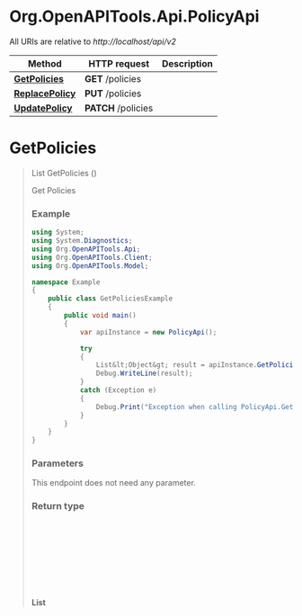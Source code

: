 # Org.OpenAPITools.Api.PolicyApi

All URIs are relative to *http://localhost/api/v2*

Method | HTTP request | Description
------------- | ------------- | -------------
[**GetPolicies**](PolicyApi.md#getpolicies) | **GET** /policies | 
[**ReplacePolicy**](PolicyApi.md#replacepolicy) | **PUT** /policies | 
[**UpdatePolicy**](PolicyApi.md#updatepolicy) | **PATCH** /policies | 


<a name="getpolicies"></a>
# **GetPolicies**
> List<Object> GetPolicies ()



Get Policies

### Example
```csharp
using System;
using System.Diagnostics;
using Org.OpenAPITools.Api;
using Org.OpenAPITools.Client;
using Org.OpenAPITools.Model;

namespace Example
{
    public class GetPoliciesExample
    {
        public void main()
        {
            var apiInstance = new PolicyApi();

            try
            {
                List&lt;Object&gt; result = apiInstance.GetPolicies();
                Debug.WriteLine(result);
            }
            catch (Exception e)
            {
                Debug.Print("Exception when calling PolicyApi.GetPolicies: " + e.Message );
            }
        }
    }
}
```

### Parameters
This endpoint does not need any parameter.

### Return type

**List<Object>**

### Authorization

No authorization required

### HTTP request headers

 - **Content-Type**: Not defined
 - **Accept**: application/json

[[Back to top]](#) [[Back to API list]](../README.md#documentation-for-api-endpoints) [[Back to Model list]](../README.md#documentation-for-models) [[Back to README]](../README.md)

<a name="replacepolicy"></a>
# **ReplacePolicy**
> void ReplacePolicy ()



Replace Policy

### Example
```csharp
using System;
using System.Diagnostics;
using Org.OpenAPITools.Api;
using Org.OpenAPITools.Client;
using Org.OpenAPITools.Model;

namespace Example
{
    public class ReplacePolicyExample
    {
        public void main()
        {
            var apiInstance = new PolicyApi();

            try
            {
                apiInstance.ReplacePolicy();
            }
            catch (Exception e)
            {
                Debug.Print("Exception when calling PolicyApi.ReplacePolicy: " + e.Message );
            }
        }
    }
}
```

### Parameters
This endpoint does not need any parameter.

### Return type

void (empty response body)

### Authorization

No authorization required

### HTTP request headers

 - **Content-Type**: Not defined
 - **Accept**: Not defined

[[Back to top]](#) [[Back to API list]](../README.md#documentation-for-api-endpoints) [[Back to Model list]](../README.md#documentation-for-models) [[Back to README]](../README.md)

<a name="updatepolicy"></a>
# **UpdatePolicy**
> void UpdatePolicy (List<PatchOperation> patchOperation)



Update Policy

### Example
```csharp
using System;
using System.Diagnostics;
using Org.OpenAPITools.Api;
using Org.OpenAPITools.Client;
using Org.OpenAPITools.Model;

namespace Example
{
    public class UpdatePolicyExample
    {
        public void main()
        {
            var apiInstance = new PolicyApi();
            var patchOperation = new List<PatchOperation>(); // List<PatchOperation> | 

            try
            {
                apiInstance.UpdatePolicy(patchOperation);
            }
            catch (Exception e)
            {
                Debug.Print("Exception when calling PolicyApi.UpdatePolicy: " + e.Message );
            }
        }
    }
}
```

### Parameters

Name | Type | Description  | Notes
------------- | ------------- | ------------- | -------------
 **patchOperation** | [**List&lt;PatchOperation&gt;**](List.md)|  | 

### Return type

void (empty response body)

### Authorization

No authorization required

### HTTP request headers

 - **Content-Type**: application/json
 - **Accept**: Not defined

[[Back to top]](#) [[Back to API list]](../README.md#documentation-for-api-endpoints) [[Back to Model list]](../README.md#documentation-for-models) [[Back to README]](../README.md)

